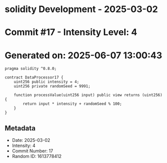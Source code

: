 ﻿# solidity Development - 2025-03-02
# Commit #17 - Intensity Level: 4
# Generated on: 2025-06-07 13:00:43
```solidity
pragma solidity ^0.8.0;

contract DataProcessor17 {
    uint256 public intensity = 4;
    uint256 private randomSeed = 9991;

    function processValue(uint256 input) public view returns (uint256) {
        return input * intensity + randomSeed % 100;
    }
}
```
## Metadata
- Date: 2025-03-02
- Intensity: 4
- Commit Number: 17
- Random ID: 1613778412
